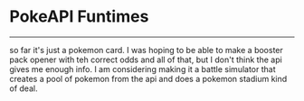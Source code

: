 # PokeAPI Funtimes
---

so far it's just a pokemon card.  I was hoping to be able to make a booster pack opener with teh correct odds and all of that, but I don't think the api gives me enough info.  I am considering making it a battle simulator that creates a pool of pokemon from the api and does a pokemon stadium kind of deal.
